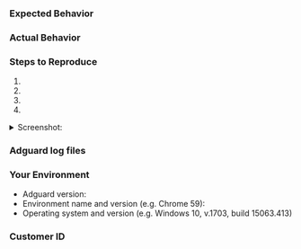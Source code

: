 <!--- Provide a general summary in the title above this comment-->


<!--- If you are requesting a new feature, tell us how it should work in free form-->
<!--- If you are reporting a bug, please submit the detailed description using the template below-->


### Expected Behavior
<!--- Tell us what should happen -->

### Actual Behavior
<!--- Tell us what happens instead -->

### Steps to Reproduce
<!--- Provide a link to a live example, or a clear set of steps to reproduce the issue-->
1.
2.
3.
4.


<details><summary>Screenshot:</summary>

<!--- drag and drop, upload or paste you screenshot to this area-->

</details>

### Adguard log files
<!--- Here's the guide how to find them https://kb.adguard.com/en/windows/solving-problems/adguard-logs -->

### Your Environment
<!--- Please include all relevant details about the environment you experienced the bug in -->
* Adguard version:
* Environment name and version (e.g. Chrome 59):
* Operating system and version (e.g. Windows 10, v.1703, build 15063.413)

### Customer ID 
<!--- If exists -->


